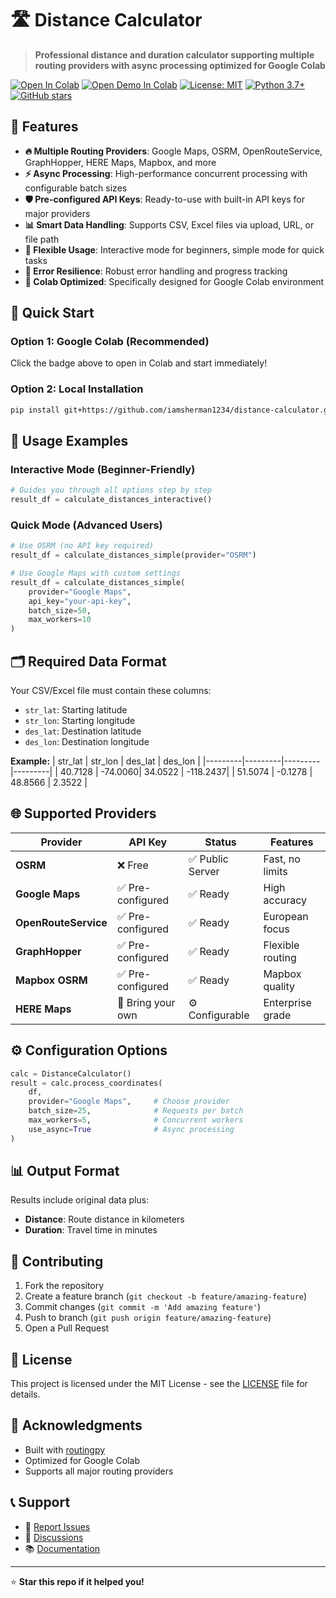 # 🛣️ Distance Calculator

> **Professional distance and duration calculator supporting multiple routing providers with async processing optimized for Google Colab**

[![Open In Colab](https://colab.research.google.com/assets/colab-badge.svg)](https://colab.research.google.com/github/iamsherman1234/distance-calculator/blob/main/notebooks/distance_calculator.ipynb)
[![Open Demo In Colab](https://colab.research.google.com/assets/colab-badge.svg)](https://colab.research.google.com/github/iamsherman1234/distance-calculator/blob/main/notebooks/distance_calculator_demo.ipynb)
[![License: MIT](https://img.shields.io/badge/License-MIT-yellow.svg)](https://opensource.org/licenses/MIT)
[![Python 3.7+](https://img.shields.io/badge/python-3.7+-blue.svg)](https://www.python.org/downloads/)
[![GitHub stars](https://img.shields.io/github/stars/iamsherman1234/distance-calculator?style=social)](https://github.com/iamsherman1234/distance-calculator/stargazers)

## 🌟 Features

- **🔥 Multiple Routing Providers**: Google Maps, OSRM, OpenRouteService, GraphHopper, HERE Maps, Mapbox, and more
- **⚡ Async Processing**: High-performance concurrent processing with configurable batch sizes
- **🛡️ Pre-configured API Keys**: Ready-to-use with built-in API keys for major providers
- **📊 Smart Data Handling**: Supports CSV, Excel files via upload, URL, or file path
- **🎯 Flexible Usage**: Interactive mode for beginners, simple mode for quick tasks
- **💪 Error Resilience**: Robust error handling and progress tracking
- **📱 Colab Optimized**: Specifically designed for Google Colab environment

## 🚀 Quick Start

### Option 1: Google Colab (Recommended)
Click the badge above to open in Colab and start immediately!

### Option 2: Local Installation
```bash
pip install git+https://github.com/iamsherman1234/distance-calculator.git
```

## 📖 Usage Examples

### Interactive Mode (Beginner-Friendly)
```python
# Guides you through all options step by step
result_df = calculate_distances_interactive()
```

### Quick Mode (Advanced Users)
```python
# Use OSRM (no API key required)
result_df = calculate_distances_simple(provider="OSRM")

# Use Google Maps with custom settings
result_df = calculate_distances_simple(
    provider="Google Maps", 
    api_key="your-api-key",
    batch_size=50,
    max_workers=10
)
```

## 🗂️ Required Data Format

Your CSV/Excel file must contain these columns:
- `str_lat`: Starting latitude
- `str_lon`: Starting longitude  
- `des_lat`: Destination latitude
- `des_lon`: Destination longitude

**Example:**
| str_lat | str_lon | des_lat | des_lon |
|---------|---------|---------|---------|
| 40.7128 | -74.0060| 34.0522 | -118.2437|
| 51.5074 | -0.1278 | 48.8566 | 2.3522   |

## 🌐 Supported Providers

|       Provider        |      API Key      |     Status        |      Features   |
|-----------------------|-------------------|-------------------|------------------|
| **OSRM**              | ❌ Free           | ✅ Public Server  | Fast, no limits   |
| **Google Maps**       | ✅ Pre-configured | ✅ Ready          | High accuracy     |
| **OpenRouteService**  | ✅ Pre-configured | ✅ Ready          | European focus    |
| **GraphHopper**       | ✅ Pre-configured | ✅ Ready          | Flexible routing  |
| **Mapbox OSRM**       | ✅ Pre-configured | ✅ Ready          | Mapbox quality    |
| **HERE Maps**         | 🔑 Bring your own | ⚙️ Configurable   | Enterprise grade  |

## ⚙️ Configuration Options

```python
calc = DistanceCalculator()
result = calc.process_coordinates(
    df,
    provider="Google Maps",     # Choose provider
    batch_size=25,              # Requests per batch
    max_workers=5,              # Concurrent workers
    use_async=True              # Async processing
)
```

## 📊 Output Format

Results include original data plus:
- **Distance**: Route distance in kilometers
- **Duration**: Travel time in minutes

## 🤝 Contributing

1. Fork the repository
2. Create a feature branch (`git checkout -b feature/amazing-feature`)
3. Commit changes (`git commit -m 'Add amazing feature'`)
4. Push to branch (`git push origin feature/amazing-feature`)
5. Open a Pull Request

## 📄 License

This project is licensed under the MIT License - see the [LICENSE](LICENSE) file for details.

## 🙏 Acknowledgments

- Built with [routingpy](https://github.com/gis-ops/routingpy)
- Optimized for Google Colab
- Supports all major routing providers

## 📞 Support

- 🐛 [Report Issues](https://github.com/iamsherman1234/distance-calculator/issues)
- 💬 [Discussions](https://github.com/iamsherman1234/distance-calculator/discussions)
- 📚 [Documentation](docs/)

---
⭐ **Star this repo if it helped you!**
```
